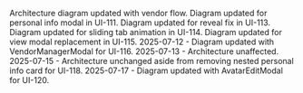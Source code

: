Architecture diagram updated with vendor flow.
Diagram updated for personal info modal in UI-111.
Diagram updated for reveal fix in UI-113.
Diagram updated for sliding tab animation in UI-114.
Diagram updated for view modal replacement in UI-115.
2025-07-12 - Diagram updated with VendorManagerModal for UI-116.
2025-07-13 - Architecture unaffected.
2025-07-15 - Architecture unchanged aside from removing nested personal info card for UI-118.
2025-07-17 - Diagram updated with AvatarEditModal for UI-120.
